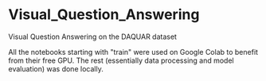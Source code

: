 # Visual_Question_Answering
Visual Question Answering on the DAQUAR dataset

All the notebooks starting with "train" were used on Google Colab to benefit from their free GPU. The rest (essentially data processing and model evaluation) was done locally. 
